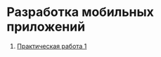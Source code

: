 # Разработка мобильных приложений

1. [Практическая работа 1](https://github.com/AndrewKom/Lesson1)
